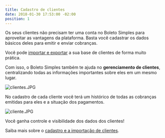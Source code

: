 ```yaml
---
title: Cadastro de clientes
date: 2018-01-30 17:53:00 -02:00
position: 1
---
```


Os seus clientes não precisam ter uma conta no Boleto Simples para aproveitar as vantagens da plataforma. Basta você cadastrar os dados básicos deles para emitir e enviar cobranças.

Você pode [importar e exportar](http://boletosimples-features.siteleaf.net/importacao-exportacao/) a sua base de clientes de forma muito prática.

Com isso, o Boleto Simples também te ajuda no **gerenciamento de clientes**, centralizando todas as informações importantes sobre eles em um mesmo lugar.

![clientes.JPG](/uploads/clientes.JPG)

No cadastro de cada cliente você terá um histórico de todas as cobranças emitidas para eles e a situação dos pagamentos.

![cliente.JPG](/uploads/cliente.JPG)

Você ganha controle e visibilidade dos dados dos clientes!

Saiba mais sobre o [cadastro e a importação de clientes](https://suporte.boletosimples.com.br/article/vomc84yvgt-como-fazer-o-cadastro-de-clientes).